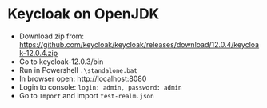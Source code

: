 # Keycloak on OpenJDK
- Download zip from: https://github.com/keycloak/keycloak/releases/download/12.0.4/keycloak-12.0.4.zip
- Go to keycloak-12.0.3/bin
- Run in Powershell `.\standalone.bat`
- In browser open: http://localhost:8080
- Login to console: `login: admin, password: admin`
- Go to `Import` and import `test-realm.json`
